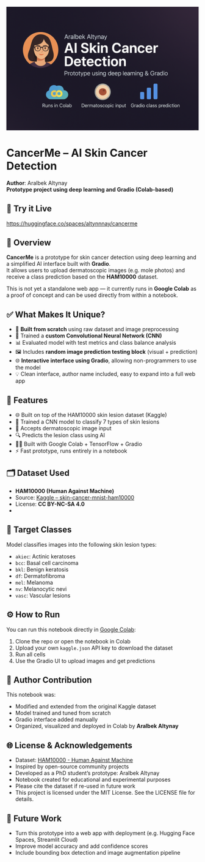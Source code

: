 <p align="center">
  <img src="assets/cancering.png" alt="CancerMe Banner" width="700"/>
</p>

# CancerMe – AI Skin Cancer Detection  
**Author**: Aralbek Altynay  
**Prototype project using deep learning and Gradio (Colab-based)**  
## 🚀 Try it Live  

https://huggingface.co/spaces/altynnnay/cancerme

## 🧬 Overview  
**CancerMe** is a prototype for skin cancer detection using deep learning and a simplified AI interface built with **Gradio**.  
It allows users to upload dermatoscopic images (e.g. mole photos) and receive a class prediction based on the **HAM10000** dataset.

This is not yet a standalone web app — it currently runs in **Google Colab** as a proof of concept and can be used directly from within a notebook.


## ✅ What Makes It Unique?

- 🔬 **Built from scratch** using raw dataset and image preprocessing  
- 🧠 Trained a **custom Convolutional Neural Network (CNN)**  
- 📊 Evaluated model with test metrics and class balance analysis  
- 🖼️ Includes **random image prediction testing block** (visual + prediction)  
- 🌐 **Interactive interface using Gradio**, allowing non-programmers to use the model  
- 💡 Clean interface, author name included, easy to expand into a full web app

## 🧠 Features

- 🌐 Built on top of the HAM10000 skin lesion dataset (Kaggle)
- 🧪 Trained a CNN model to classify 7 types of skin lesions
- 📸 Accepts dermatoscopic image input
- 🔍 Predicts the lesion class using AI
- 🧑‍💻 Built with Google Colab + TensorFlow + Gradio
- ⚡ Fast prototype, runs entirely in a notebook

## 🗂 Dataset Used  
- **HAM10000 (Human Against Machine)**  
- Source: [Kaggle – skin-cancer-mnist-ham10000](https://www.kaggle.com/datasets/kmader/skin-cancer-mnist-ham10000)  
- License: **CC BY-NC-SA 4.0**
- 
## 🔎 Target Classes

Model classifies images into the following skin lesion types:

- `akiec`: Actinic keratoses  
- `bcc`: Basal cell carcinoma  
- `bkl`: Benign keratosis  
- `df`: Dermatofibroma  
- `mel`: Melanoma  
- `nv`: Melanocytic nevi  
- `vasc`: Vascular lesions

## ⚙️ How to Run

You can run this notebook directly in [Google Colab](https://colab.research.google.com/):

1. Clone the repo or open the notebook in Colab
2. Upload your own `kaggle.json` API key to download the dataset
3. Run all cells
4. Use the Gradio UI to upload images and get predictions

## 📌 Author Contribution

This notebook was:

- Modified and extended from the original Kaggle dataset  
- Model trained and tuned from scratch  
- Gradio interface added manually  
- Organized, visualized and deployed in Colab by **Aralbek Altynay**

## 🌐 License & Acknowledgements
- Dataset: [HAM10000 - Human Against Machine](https://www.kaggle.com/datasets/kmader/skin-cancer-mnist-ham10000)
- Inspired by open-source community projects
- Developed as a PhD student’s prototype: Aralbek Altynay  
- Notebook created for educational and experimental purposes  
- Please cite the dataset if re-used in future work
- This project is licensed under the MIT License. See the LICENSE file for details.


## 🚧 Future Work  
- Turn this prototype into a web app with deployment (e.g. Hugging Face Spaces, Streamlit Cloud)  
- Improve model accuracy and add confidence scores  
- Include bounding box detection and image augmentation pipeline  
